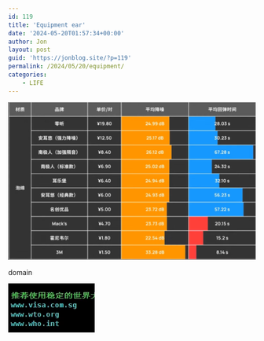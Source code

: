 ```yaml
---
id: 119
title: 'Equipment ear'
date: '2024-05-20T01:57:34+00:00'
author: Jon
layout: post
guid: 'https://jonblog.site/?p=119'
permalink: /2024/05/20/equipment/
categories:
    - LIFE
---
```


![](https://raw.githubusercontent.com/BlogForMe/ImageServer/main/OKHTTP/Screenshot%202024-05-16%20at%2021.37.59.png)

domain

![](https://raw.githubusercontent.com/BlogForMe/ImageServer/main/OKHTTP/Screenshot%202024-05-05%20at%2020.22.34.png)